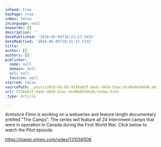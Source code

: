 ```yaml
---
inFeed: true
hasPage: true
inNav: false
inLanguage: null
keywords: []
description: ''
datePublished: '2016-05-05T18:21:27.143Z'
dateModified: '2016-05-05T18:21:12.713Z'
title: ''
author: []
authors: []
publisher:
  name: null
  domain: null
  url: null
  favicon: null
starred: false
sourcePath: _posts/2016-05-05-9338ab3f-8adc-4456-b3ac-dc40e0e566d6.md
url: 9338ab3f-8adc-4456-b3ac-dc40e0e566d6/index.html
_type: Article

---
```

Armistice Films is working on a webseries and feature length documentary entitled "The Camps". The series will feature all 24 Internment camps that were in operation In Canada during the First World War. Click below to watch the Pilot episode.

https://player.vimeo.com/video/131059506
